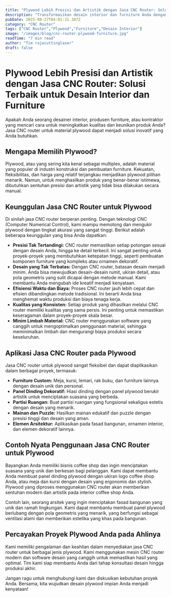 ```yaml
---
title: "Plywood Lebih Presisi dan Artistik dengan Jasa CNC Router: Solusi Terbaik untuk Desain Interior dan Furniture"
description: "Transformasikan desain interior dan furniture Anda dengan detail presisi dan artistik menggunakan jasa CNC router kami. Plywood menjadi material yang sempurna untuk mewujudkan ide kreatif Anda."
pubDate: 2025-08-27T04:01:31.387Z
category: "CNC Router"
tags: ["CNC Router","Plywood","Furniture","Desain Interior"]
image: "/images/blog/cnc-router-plywood-furniture.jpg"
readTime: "7 min read"
author: "Tim rajacuttinglaser"
draft: false
---
```


# Plywood Lebih Presisi dan Artistik dengan Jasa CNC Router: Solusi Terbaik untuk Desain Interior dan Furniture

Apakah Anda seorang desainer interior, produsen furniture, atau kontraktor yang mencari cara untuk meningkatkan kualitas dan keunikan produk Anda? Jasa CNC router untuk material plywood dapat menjadi solusi inovatif yang Anda butuhkan.

## Mengapa Memilih Plywood?

Plywood, atau yang sering kita kenal sebagai multiplex, adalah material yang populer di industri konstruksi dan pembuatan furniture. Kekuatan, fleksibilitas, dan harga yang relatif terjangkau menjadikan plywood pilihan menarik. Namun, untuk menghasilkan produk yang benar-benar istimewa, dibutuhkan sentuhan presisi dan artistik yang tidak bisa dilakukan secara manual.

## Keunggulan Jasa CNC Router untuk Plywood

Di sinilah jasa CNC router berperan penting. Dengan teknologi CNC (Computer Numerical Control), kami mampu memotong dan mengukir plywood dengan tingkat akurasi yang sangat tinggi. Berikut adalah beberapa keunggulan yang bisa Anda dapatkan:

*   **Presisi Tak Tertandingi:** CNC router memastikan setiap potongan sesuai dengan desain Anda, hingga ke detail terkecil. Ini sangat penting untuk proyek-proyek yang membutuhkan ketepatan tinggi, seperti pembuatan komponen furniture yang kompleks atau ornamen dekoratif.
*   **Desain yang Tak Terbatas:** Dengan CNC router, batasan desain menjadi minim. Anda bisa mewujudkan desain-desain rumit, ukiran detail, atau pola geometris yang sulit dicapai dengan metode manual. Kami membantu Anda mengubah ide kreatif menjadi kenyataan.
*   **Efisiensi Waktu dan Biaya:** Proses CNC router jauh lebih cepat dan efisien dibandingkan metode tradisional. Ini berarti Anda bisa menghemat waktu produksi dan biaya tenaga kerja.
*   **Kualitas yang Konsisten:** Setiap produk yang dihasilkan melalui CNC router memiliki kualitas yang sama persis. Ini penting untuk memastikan keseragaman dalam proyek-proyek skala besar.
*   **Minim Limbah Material:** CNC router menggunakan software yang canggih untuk mengoptimalkan penggunaan material, sehingga meminimalkan limbah dan mengurangi biaya produksi secara keseluruhan.

## Aplikasi Jasa CNC Router pada Plywood

Jasa CNC router untuk plywood sangat fleksibel dan dapat diaplikasikan dalam berbagai proyek, termasuk:

*   **Furniture Custom:** Meja, kursi, lemari, rak buku, dan furniture lainnya dengan desain unik dan personal.
*   **Panel Dinding Dekoratif:** Hiasi dinding dengan panel plywood berukir artistik untuk menciptakan suasana yang berbeda.
*   **Partisi Ruangan:** Buat partisi ruangan yang fungsional sekaligus estetis dengan desain yang menarik.
*   **Mainan dan Puzzle:** Hasilkan mainan edukatif dan puzzle dengan presisi tinggi dan desain yang aman.
*   **Elemen Arsitektur:** Aplikasikan pada fasad bangunan, ornamen interior, dan elemen dekoratif lainnya.

## Contoh Nyata Penggunaan Jasa CNC Router untuk Plywood

Bayangkan Anda memiliki bisnis coffee shop dan ingin menciptakan suasana yang unik dan berkesan bagi pelanggan. Kami dapat membantu Anda membuat panel dinding plywood dengan ukiran logo coffee shop Anda, atau meja dan kursi dengan desain yang ergonomis dan stylish. Plywood yang diproses menggunakan CNC router akan memberikan sentuhan modern dan artistik pada interior coffee shop Anda.

Contoh lain, seorang arsitek yang ingin menciptakan fasad bangunan yang unik dan ramah lingkungan. Kami dapat membantu membuat panel plywood berlubang dengan pola geometris yang menarik, yang berfungsi sebagai ventilasi alami dan memberikan estetika yang khas pada bangunan.

## Percayakan Proyek Plywood Anda pada Ahlinya

Kami memiliki pengalaman dan keahlian dalam menyediakan jasa CNC router untuk berbagai jenis plywood. Kami menggunakan mesin CNC router modern dan software desain yang canggih untuk memastikan hasil yang optimal. Tim kami siap membantu Anda dari tahap konsultasi desain hingga produksi akhir.

Jangan ragu untuk menghubungi kami dan diskusikan kebutuhan proyek Anda. Bersama, kita wujudkan desain plywood impian Anda menjadi kenyataan!